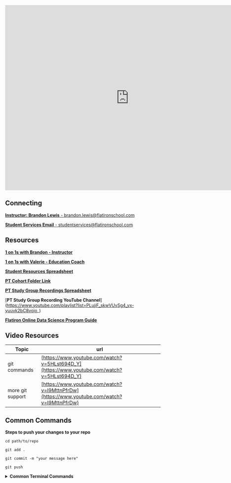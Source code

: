 <iframe src="https://calendar.google.com/calendar/embed?src=flatironschool.com_6e1k8plc5ho4ghejp5q0s5fms4%40group.calendar.google.com&ctz=America%2FNew_York" style="border: 0" width="800" height="600" frameborder="0" scrolling="no"></iframe>

<!--- Connecting --->

## Connecting

[**Instructor: Brandon Lewis** - brandon.lewis@flatironschool.com](mailto:brandon.lewis@flatironschool.com)

[**Student Services Email** - studentservices@flatironschool.com](mailto:studentservices@flatironschool.com)

<!--- Resources Section --->

## Resources

[**1 on 1s with Brandon - Instructor**](https://go.oncehub.com/11MeetingsPT)

[**1 on 1s with Valerie - Education Coach**](https://valeriejiggetts.youcanbook.me/)

[**Student Resources Spreadsheet**](https://docs.google.com/spreadsheets/d/1CNGDhjcQZDRx2sWByd2v-mgUOjy13Cd_hQYVXPuzEDE/edit#gid=666583018)

[**PT Cohort Folder Link**](https://drive.google.com/open?id=1_-DkH5zGKIG-w01wRnzsJ_TAg9Mgasgj)

[**PT Study Group Recordings Spreadsheet**](https://drive.google.com/open?id=1AEoyyu-5BS-XokcqPZuLxbxvHSS0qQkiuHUZtbnR3To)

[**PT Study Group Recording YouTube Channel**] (https://www.youtube.com/playlist?list=PLujiF_skwVUvSg4_vx-yuuvk2bC8vojo_)

[**Flatiron Online Data Science Program Guide**](https://drive.google.com/file/d/19A8VN5AIjTfF0iayuW__elrVGb5_d7Bh/view?usp=sharing)

<!--- Video Resources --->

## Video Resources

|Topic| url |
|-----|-----|
|git commands|[https://www.youtube.com/watch?v=5HLst694D_Y](https://www.youtube.com/watch?v=5HLst694D_Y) | 
|more git support|[https://www.youtube.com/watch?v=I9MttnPfrDw](https://www.youtube.com/watch?v=I9MttnPfrDw) | 

<!----- Below are all of the Mod Project Rubrics in a tablel--->
<!--- Mod Project Rubrics
## Project Rubrics + Video Explanation
|Rubric | Video |
|-------|-------|
|[Mod 1](https://drive.google.com/open?id=1WCkKzf9utHWuBMrrYoCr1PkIDmWq-4T7) | |
|[Mod 2](https://drive.google.com/open?id=1HfDSYlQUAOgfziiXcrOYyXcg1c-tTNGS) | |
|[Mod 3](https://drive.google.com/open?id=1cv4bzl3i_oi9T4lsNxL9wpS5pFQ5gbOW) | |
|[Mod 4](https://drive.google.com/open?id=1vkW6SvbXfUyrs-q_C6O9Xj0JbEuKz-4n) | |
|Capstone]() | |
--->

<!--- Common Commands --->

## Common Commands

**Steps to push your changes to your repo**

```
cd path/to/repo

git add .

git commit -m "your message here"

git push
```

<details>
<summary style="font-weight:bold;">Common Terminal Commands</summary>


|command | command will |
| -------| -------------| 
| ls     | list all files in directory | 
| cd     | change directory | 
| mkdir  | create a new directory | 
| cd ..  | will change directory to parent directory |
|        | (the directory above your current directory |
| jupyter notebook | opens jupyter notebook in current directory | 

</details>

